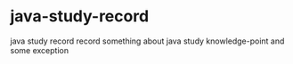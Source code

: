 # java-study-record
java study record
record something about java study knowledge-point and some exception 

